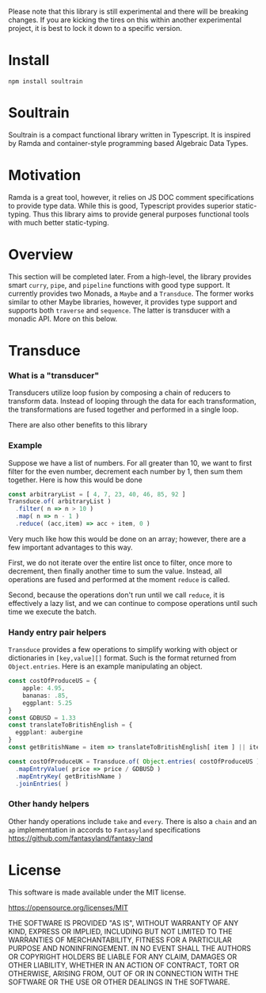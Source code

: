 Please note that this library is still experimental and there will be breaking changes. If you are kicking the tires on this within another experimental project, it is best to lock it down to a specific version.

# Install

`npm install soultrain`

# Soultrain

Soultrain is a compact functional library written in Typescript. It is inspired by Ramda and container-style programming based Algebraic Data Types. 

# Motivation

Ramda is a great tool, however, it relies on JS DOC comment specifications to provide type data. While this is good, Typescript provides superior static-typing. Thus this library aims to provide general purposes functional tools with much better static-typing.

# Overview

This section will be completed later. From a high-level, the library provides smart `curry`, `pipe`, and `pipeline` functions with good type support. It currently provides two Monads, a `Maybe` and a `Transduce`. The former works similar to other Maybe libraries, however, it provides type support and supports both `traverse` and `sequence`. The latter is transducer with a monadic API. More on this below.

# Transduce

### What is a "transducer"

Transducers utilize loop fusion by composing a chain of reducers to transform data. Instead of looping through the data for each transformation, the transformations are fused together and performed in a single loop.

There are also other benefits to this library

### Example

Suppose we have a list of numbers. For all greater than 10, we want to first filter for the even number, decrement each number by 1, then sum them together. Here is how this would be done

```ts
const arbitraryList = [ 4, 7, 23, 40, 46, 85, 92 ]
Transduce.of( arbitraryList )
  .filter( n => n > 10 )
  .map( n => n - 1 )
  .reduce( (acc,item) => acc + item, 0 )
```

Very much like how this would be done on an array; however, there are a few important advantages to this way. 

First, we do not iterate over the entire list once to filter, once more to decrement, then finally another time to sum the value. Instead, all operations are fused and performed at the moment `reduce` is called. 

Second, because the operations don't run until we call `reduce`, it is effectively a lazy list, and we can continue to compose operations until such time we execute the batch.

### Handy entry pair helpers

`Transduce` provides a few operations to simplify working with object or dictionaries in `[key,value][]` format. Such is the format returned from `Object.entries`. Here is an example manipulating an object.

```ts
const costOfProduceUS = { 
    apple: 4.95, 
    bananas: .85, 
    eggplant: 5.25 
}
const GDBUSD = 1.33
const translateToBritishEnglish = {
  eggplant: aubergine
}
const getBritishName = item => translateToBritishEnglish[ item ] || item

const costOfProduceUK = Transduce.of( Object.entries( costOfProduceUS ) )
  .mapEntryValue( price => price / GDBUSD )
  .mapEntryKey( getBritishName )
  .joinEntries( )
```

### Other handy helpers

Other handy operations include `take` and `every`. There is also a `chain` and an `ap` implementation in accords to `Fantasyland` specifications https://github.com/fantasyland/fantasy-land

# License

This software is made available under the MIT license.

https://opensource.org/licenses/MIT

THE SOFTWARE IS PROVIDED "AS IS", WITHOUT WARRANTY OF ANY KIND, EXPRESS OR IMPLIED, INCLUDING BUT NOT LIMITED TO THE WARRANTIES OF MERCHANTABILITY, FITNESS FOR A PARTICULAR PURPOSE AND NONINFRINGEMENT. IN NO EVENT SHALL THE AUTHORS OR COPYRIGHT HOLDERS BE LIABLE FOR ANY CLAIM, DAMAGES OR OTHER LIABILITY, WHETHER IN AN ACTION OF CONTRACT, TORT OR OTHERWISE, ARISING FROM, OUT OF OR IN CONNECTION WITH THE SOFTWARE OR THE USE OR OTHER DEALINGS IN THE SOFTWARE.